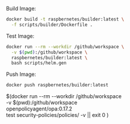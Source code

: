 Build Image:

```bash
docker build -t raspbernetes/builder:latest \
  -f scripts/builder/Dockerfile .
```

Test Image:

```bash
docker run --rm --workdir /github/workspace \
  -v $(pwd):/github/workspace \
  raspbernetes/builder:latest \
  bash scripts/helm.gen
```

Push Image:

```bash
docker push raspbernetes/builder:latest
```


$(docker run --rm --workdir /github/workspace \
            -v $(pwd):/github/workspace \
            openpolicyagent/opa:0.17.2 \
            test security-policies/policies/ -v || exit 0 )
